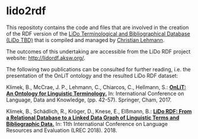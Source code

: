 # lido2rdf

This repositoty contains the code and files that are involved in the creation of the RDF version of the [LiDo Terminological and Bibliographical Database (LiDo TBD)](http://linguistik.uni-regensburg.de:8080/lido/Lido) that is compiled and managed by [Christian Lehmann](https://www.christianlehmann.eu/). 

The outcomes of this undertaking are accessible from the LiDo RDF project website: http://lidordf.aksw.org/. 

The following two publications can be consulted for further reading, i.e. the presentation of the OnLiT ontology and the resulted LiDo RDF dataset:

Klimek, B., McCrae, J. P., Lehmann, C., Chiarcos, C., Hellmann, S.: **[OnLiT: An Ontology for Linguistic Terminology.](https://svn.aksw.org/papers/2017/LDK_OnLiT/public.pdf)** In: International Conference on Language, Data and Knowledge, (pp. 42-57). Springer, Cham, 2017.

Klimek, B., Schädlich, R., Kröger, D., Knese, E., Elßmann, B.: **[LiDo RDF: From a Relational Database to a Linked Data Graph of Linguistic Terms and Bibliographic Data.](http://svn.aksw.org/papers/2018/LREC18_LiDo_Dataset/public.pdf)** In: 11th International Conference on Language Resources and Evaluation (LREC 2018). 2018. 
